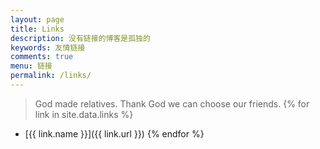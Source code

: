 ```yaml
---
layout: page
title: Links
description: 没有链接的博客是孤独的
keywords: 友情链接
comments: true
menu: 链接
permalink: /links/
---
```


> God made relatives. Thank God we can choose our friends.
{% for link in site.data.links %}
* [{{ link.name }}]({{ link.url }})
{% endfor %}
